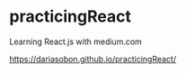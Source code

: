 # practicingReact

Learning React.js with medium.com

https://dariasobon.github.io/practicingReact/
